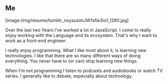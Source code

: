 ## Me

[image:/img/resume/tumblr_nxysuzimJW1sfie3io1_1280.jpg]

Over the last two Years I've worked a lot in JavaScript. I come to really enjoy working with the Language and its ecosystem. That's why I want to work as a front-end engineer.

 I really enjoy programming. What I like most about it, is learning new technologies. I like that there are so many different ways of doing everything. You never have to (or can) stop learning new things.

When I'm not programming I listen to podcasts and audiobooks or watch TV series. I generally like to debate, especially about technology.

